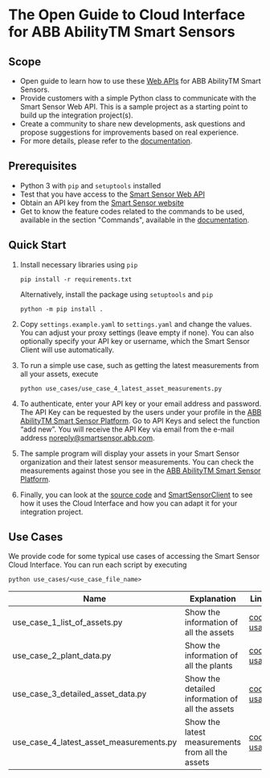 
# The Open Guide to Cloud Interface for ABB AbilityTM Smart Sensors

## Scope

- Open guide to learn how to use these [Web APIs](https://api.smartsensor.abb.com/swagger/) for ABB AbilityTM Smart Sensors.
- Provide customers with a simple Python class to communicate with the Smart Sensor Web API. This is a sample project as a starting point to build up the integration project(s).
- Create a community to share new developments, ask questions and propose suggestions for improvements based on real experience.
- For more details, please refer to the [documentation](https://search.abb.com/library/Download.aspx?DocumentID=9AKK107728&LanguageCode=en&DocumentPartId=&Action=Launch).

## Prerequisites

- Python 3 with `pip` and `setuptools` installed
- Test that you have access to the [Smart Sensor Web API](https://api.smartsensor.abb.com/swagger/)
- Obtain an API key from the [Smart Sensor website](https://smartsensor.abb.com)
- Get to know the feature codes related to the commands to be used, available in the section "Commands", available in the [documentation](https://search.abb.com/library/Download.aspx?DocumentID=9AKK107728&LanguageCode=en&DocumentPartId=&Action=Launch).

## Quick Start

1.  Install necessary libraries using `pip`

        pip install -r requirements.txt
    
    Alternatively, install the package using `setuptools` and `pip`
    
        python -m pip install .

2.  Copy `settings.example.yaml` to `settings.yaml` and change the values. You can adjust your proxy settings (leave empty if none).
    You can also optionally specify your API key or username, which the Smart Sensor Client will use automatically.

3.  To run a simple use case, such as getting the latest measurements from all your assets, execute

    ```
    python use_cases/use_case_4_latest_asset_measurements.py
    ```
    
4.  To authenticate, enter your API key or your email address and password. The API Key can be requested by the users under your profile in the [ABB AbilityTM Smart Sensor Platform](https://smartsensor.abb.com). Go to API Keys and select the function “add new”. You will receive the API Key via email from the e-mail address noreply@smartsensor.abb.com.

5.  The sample program will display your assets in your Smart Sensor organization and their latest sensor measurements. You can check the measurements against those you see in the [ABB AbilityTM Smart Sensor Platform](https://smartsensor.abb.com).

6.  Finally, you can look at the [source code](use_cases/use_cases_4_latest_asset_measurements.py) and [SmartSensorClient](smart_sensor_client/smart_sensor_client.py) to see how it uses the Cloud Interface and how you can adapt it for your integration project.

## Use Cases

We provide code for some typical use cases of accessing the Smart Sensor Cloud Interface.
You can run each script by executing

    python use_cases/<use_case_file_name>

| Name                                    | Explanation                                      | Links                                                                                                                         |
|-----------------------------------------|--------------------------------------------------|-------------------------------------------------------------------------------------------------------------------------------|
| use_case_1_list_of_assets.py            | Show the information of all the assets           | [code](use_cases/use_case_1_list_of_assets.py), [usage](use_cases/use_case_1_list_of_assets.md)                               |
| use_case_2_plant_data.py                | Show the information of all the plants           | [code](use_cases/use_case_2_plant_data.py), [usage](use_cases/use_case_2_plant_data.md)                                       |
| use_case_3_detailed_asset_data.py       | Show the detailed information of all the assets  | [code](use_cases/use_case_3_detailed_asset_data.py), [usage](use_cases/use_case_3_detailed_asset_data.md)                     |
| use_case_4_latest_asset_measurements.py | Show the latest measurements from all the assets | [code](use_cases/use_case_4_latest_asset_measurements.py), [usage](use_cases/use_case_4_latest_asset_measurements.md)         |
